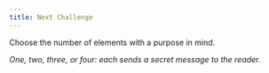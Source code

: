 ```yaml
---
title: Next Challenge
---
```


Choose the number of elements with a purpose in mind.

_One, two, three, or four: each sends a secret message to the reader._
